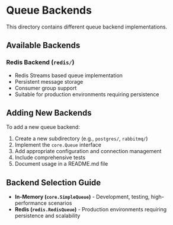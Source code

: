# Queue Backends

This directory contains different queue backend implementations.

## Available Backends

### Redis Backend (`redis/`)
- Redis Streams based queue implementation
- Persistent message storage
- Consumer group support
- Suitable for production environments requiring persistence

## Adding New Backends

To add a new queue backend:

1. Create a new subdirectory (e.g., `postgres/`, `rabbitmq/`)
2. Implement the `core.Queue` interface
3. Add appropriate configuration and connection management
4. Include comprehensive tests
5. Document usage in a README.md file

## Backend Selection Guide

- **In-Memory (`core.SimpleQueue`)** - Development, testing, high-performance scenarios
- **Redis (`redis.RedisQueue`)** - Production environments requiring persistence and scalability